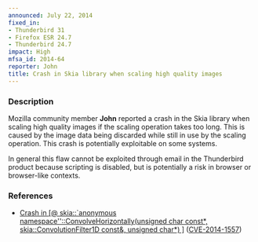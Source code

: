 ```yaml
---
announced: July 22, 2014
fixed_in:
- Thunderbird 31
- Firefox ESR 24.7
- Thunderbird 24.7
impact: High
mfsa_id: 2014-64
reporter: John
title: Crash in Skia library when scaling high quality images
---
```


<h3>Description</h3>

<p>Mozilla community member <strong>John</strong> reported a crash in the Skia
library when scaling high quality images if the scaling operation takes too
long. This is caused by the image data being discarded while still in use by the
scaling operation. This crash is potentially exploitable on some systems. 
</p>

<p class="note">In general this flaw cannot be exploited through email in the
Thunderbird product because scripting is disabled, but is potentially a risk in
browser or browser-like contexts.</p>

<h3>References</h3>

<ul>
  <li><a href="https://bugzilla.mozilla.org/show_bug.cgi?id=913805">
       Crash in [@ skia::`anonymous
namespace''::ConvolveHorizontally<int>(unsigned char const*,
skia::ConvolutionFilter1D const&amp;, unsigned char*) ]</int></a> (<a href="http://cve.mitre.org/cgi-bin/cvename.cgi?name=CVE-2014-1557" class="ex-ref">CVE-2014-1557</a>)</li>
</ul>



